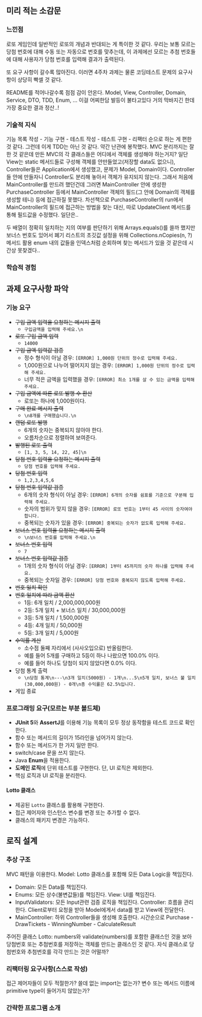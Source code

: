 ## 미리 적는 소감문
### 느낀점
로또 게임인데 일반적인 로또의 개념과 반대되는 게 특이한 것 같다.
우리는 보통 모르는 당첨 번호에 대해 수동 또는 자동으로 번호를 맞추는데,
이 과제에선 모르는 추첨 번호들에 대해 사용자가 당첨 번호를 입력해 결과가 출력된다.

또 요구 사항이 갈수록 많아진다. 이러면 4주차 과제는 물론 코딩테스트 문제의 요구사항이 상당히 빡셀 것 같다.

README를 적어나갈수록 점점 감이 안온다. Model, View, Controller, Domain, Service, DTO, TDD, Enum, ...
이걸 어찌한담
발등이 불타고있다 거의 막바지긴 한데 가장 중요한 결과 정산..!

### 기술적 지식
기능 목록 작성 - 기능 구현 - 테스트 작성 - 테스트 구현 - 리팩터 순으로 하는 게 편한 것 같다. 그런데 이게 TDD는 아닌 것 같다.
약간 난관에 봉착했다. MVC 분리까지는 잘한 것 같은데 만든 MVC의 각 클래스들은 어디에서 객체를 생성해야 하는거지?
일단 View는 static 메서드들로 구성해 객체를 안만들었고(저장할 data도 없으니), Controller들은 Application에서 생성했고,
문제가 Model, Domain이다. Controller들 안에 만들자니 Controller도 분리해 놓아서 객체가 유지되지 않는다.
그래서 처음에 MainController를 만드려 했던건데 그러면 MainController 안에 생성한 PurchaseController 등에서 MainController
객체의 필드(그 안에 Domain의 객체를 생성할 테니) 등에 접근하질 못했다.
차선책으로 PurchaseController의 run에서 MainController의 필드에 접근하는 방법을 찾는 대신, 따로 UpdateClient 메서드를 통해
필드값을 수정했다. 일단은..

두 배열이 정확히 일치하는 지의 여부를 판단하기 위해 Arrays.equals()를 쓸까 했지만 보너스 번호도 있어서 폐기
리스트의 초깃값 설정을 위해 Collections.nCopies(n, ?) 메서드 활용
enum 내의 값들을 인덱스처럼 순회하며 찾는 메서드가 있을 것 같은데 시간상 못찾겠다..
### 학습적 경험


## 과제 요구사항 파악
### 기능 요구
- ~~구입 금액 입력을 요청하는 메시지 출력~~
  - `구입금액을 입력해 주세요.\n`
- ~~로또 구입 금액 입력~~
  - `14000`
- ~~구입 금액 입력값 검증~~
  - 정수 형식이 아닐 경우: `[ERROR] 1,000원 단위의 정수로 입력해 주세요.`
  - 1,000원으로 나누어 떨어지지 않는 경우: `[ERROR] 1,000원 단위의 정수로 입력해 주세요.`
  - 너무 적은 금액을 입력했을 경우: `[ERROR] 최소 1개를 살 수 있는 금액을 입력해 주세요.`
- ~~구입 금액에 따른 로또 발행 수 환산~~
  - 로또는 하나에 1,000원이다.
- ~~구매 완료 메시지 출력~~
  - `\n8개를 구매했습니다.\n`
- ~~랜덤 로또 발행~~
  - 6개의 숫자는 중복되지 않아야 한다. 
  - 오름차순으로 정렬하여 보여준다.
- ~~발행된 로또 출력~~
  - `[1, 3, 5, 14, 22, 45]\n`
- ~~당첨 번호 입력을 요청하는 메시지 출력~~
  - `당첨 번호를 입력해 주세요.`
- ~~당첨 번호 입력~~
  - `1,2,3,4,5,6`
- ~~당첨 번호 입력값 검증~~
  - 6개의 숫자 형식이 아닐 경우: `[ERROR] 6개의 숫자를 쉼표를 기준으로 구분해 입력해 주세요.`
  - 숫자의 범위가 맞지 않을 경우: `[ERROR] 로또 번호는 1부터 45 사이의 숫자여야 합니다.`
  - 중복되는 숫자가 있을 경우: `[ERROR] 중복되는 숫자가 없도록 입력해 주세요.`
- ~~보너스 번호 입력을 요청하는 메시지 출력~~
  - `\n보너스 번호를 입력해 주세요.\n`
- ~~보너스 번호 입력~~
  - `7`
- ~~보너스 번호 입력값 검증~~
  - 1개의 숫자 형식이 아닐 경우: `[ERROR] 1부터 45까지의 숫자 하나를 입력해 주세요.`
  - 중복되는 숫자일 경우: `[ERROR] 당첨 번호와 중복되지 않도록 입력해 주세요.`
- ~~번호 일치 확인~~
- ~~번호 일치에 따라 금액 환산~~
  - 1등: 6개 일치 / 2,000,000,000원
  - 2등: 5개 일치 + 보너스 일치 / 30,000,000원
  - 3등: 5개 일치 / 1,500,000원
  - 4등: 4개 일치 / 50,000원
  - 5등: 3개 일치 / 5,000원
- ~~수익률 계산~~
  - 소수점 둘째 자리에서 (사사오입으로) 반올림한다.
  - 예를 들어 5개를 구매하고 5등이 하나 나왔으면 100.0% 이다.
  - 예를 들어 하나도 당첨이 되지 않았다면 0.0% 이다.
- 당첨 통계 출력
  - `\n당첨 통계\n---\n3개 일치(5000원) - 1개\n...5\n5개 일치, 보너스 불 일치 (30,000,000원) - 0개\n총 수익률은 62.5%입니다.`
- 게임 종료

### 프로그래밍 요구(모르는 부분 볼드체)
- **JUnit 5**와 **AssertJ**를 이용해 기능 목록이 모두 정상 동작함을 테스트 코드로 확인한다.
- 함수 또는 메서드의 길이가 15라인을 넘어가지 않는다.
- 함수 또는 메서드가 한 가지 일만 한다.
- switch/case 문을 쓰지 않는다.
- Java **Enum**을 적용한다.
- **도메인 로직**에 단위 테스트를 구현한다. 단, UI 로직은 제외한다.
- 핵심 로직과 UI 로직을 분리한다.
#### Lotto 클래스
- 제공된 `Lotto` 클래스를 활용해 구현한다.
- 접근 제어자와 인스턴스 변수를 변경 또는 추가할 수 없다.
- 클래스의 패키지 변경은 가능하다.

## 로직 설계
### 추상 구조
MVC 패턴을 이용한다. 
Model: Lotto 클래스를 포함해 모든 Data Logic을 책임진다.
- Domain: 모든 Data를 책임진다.
- Enums: 모든 상수(불변값들)를 책임진다.
View: UI를 책임진다.
- InputValidators: 모든 Input관련 검증 로직을 책임진다.
Controller: 흐름을 관리한다. Client로부터 요청을 받아 Model에게서 data를 받고 View에 전달한다.
- MainController: 하위 Controller들을 생성해 호출한다. 시간순으로 Purchase - DrawTickets - WinningNumber - CalculateResult

주어진 클래스 Lotto: numbers와 validate(numbers)를 포함한 클래스인 것을 보아 당첨번호 또는 추첨번호를 저장하는 객체를 만드는
클래스인 것 같다. 자식 클래스로 당첨번호와 추첨번호를 각각 만드는 것은 어떨까?
### 리팩터링 요구사항(스스로 작성)
접근 제어자들이 모두 적절한가?
쓸데 없는 import는 없는가?
변수 또는 메서드 이름에 primitive type이 들어가지 않았는가?
### 간략한 프로그램 소개
